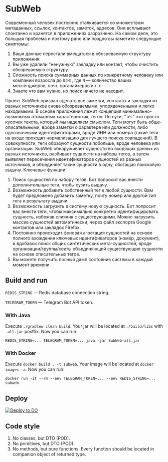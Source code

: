 # SubWeb

Современный человек постоянно сталкивается со множеством метаданных, ссылок, контактов, заметок,
адресов. Они всплывают спонтанно и хранятся в приложениях разрознено. На самом деле, это большая
проблема и поэтому рано или поздно вы заметите следующие симптомы:

1. Ваши данные перестали вмещаться в обозреваемую структуру приложения.
2. Вы уже удалили "ненужную" закладку или контакт, чтобы очистить обозреваемую структуру.
3. Сложность поиска суммарных данных по конкретному человеку или компании возросла до `O(N)`,
   где `N` — количество ваших мессенджеров, почт, органайзеров и т. п.
4. Знаете что вам нужно, но поиск ничего не находит.

Проект SubWeb призван сделать все заметки, контакты и закладки из разных источников снова
обозреваемыми, упорядоченными и легко находимыми. В основе приложения лежит концепция
минимально-возможных атомарных характеристик, тегов. По сути, "тег" это просто кусочек текста,
который мы наделяем смыслом. Теги могут быть обще-описательными, вроде заметки о характере или
должности, либо однозначными идентификаторами, вроде ИНН или номера (такие теги на входе проходят
нормализацию для лучшего поиска совпадений). В совокупности, теги образуют сущности побольше, вроде
человека или организации. SubWeb обнаруживает сущности во входящих данных из разных источников,
разбивает сущности на наборы тегов, а затем выявляет пересечения идентификаторов сущностей из разных
источников, и объединяет такие сущности в одну, обогащая поисковую выдачу. Ключевые функции:

1. Поиск сущностей по набору тегов. Бот попросит вас внести дополнительные теги, чтобы сузить
   выдачу.
2. Возможность добавить собственный тег к любой сущности. Вам будет предложено добавить заметку,
   почту номер или другой тип тега к результату выдачи.
3. Возможность загрузить в систему новую сущность. Бот попросит вас внести теги, чтобы максимально
   конкретно идентифицировать сущность, избежав слияния с существующими. Можно загрузить массив
   сущностей автоматически, через файл экспорта Google контактов или закладок Firefox.
5. Постоянно происходит фоновая агрегация сущностей на основе полного вхождения ключевых
   идентификаторов (номер, документ), и вдобавок поиск общих синтетических мета-сущностей, вроде
   организации/группы/секты объединяющий существующие сущности на основе описательных тегов.
6. Вы можете получить полный дамп состояния системы в каждый момент времени.

## Build and run

`REDIS_STRING`    — Redis database connection string.

`TELEGRAM_TOKEN`  — Telegram Bot API token.

### With Java

Execute `./gradlew clean build`. Your jar will be located at `./build/libs` with `-all.jar` postfix.
Now you can run:

```shell
REDIS_STRING=... TELEGRAM_TOKEN=... java -jar SubWeb-all.jar
```

### With Docker

Execute `docker build . -t subweb`. Your image will be located at `docker images -a`. Now you can
run:

```shell
docker run -it --rm --env TELEGRAM_TOKEN=... --env REDIS_STRING=... subweb
```

## Deploy

[![Deploy to DO](https://www.deploytodo.com/do-btn-blue-ghost.svg)](https://cloud.digitalocean.com/apps/new?repo=https://github.com/demidko/service/tree/main)

## Code style

1. No classes, but DTO (POD).
2. No primitives, but DTO (POD).
3. No methods, but pure functions. Every function should be located in companion object of returned
   type.


